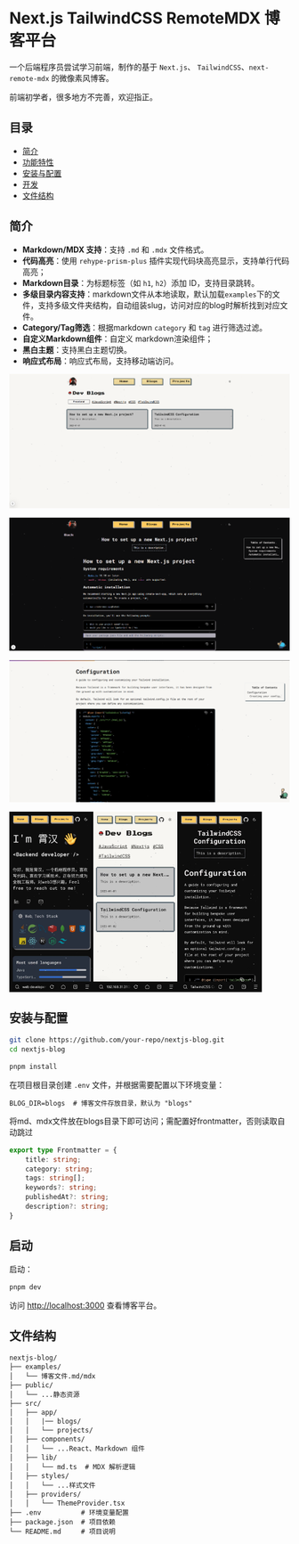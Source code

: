 # Next.js TailwindCSS RemoteMDX 博客平台

一个后端程序员尝试学习前端，制作的基于 `Next.js`、 `TailwindCSS`、`next-remote-mdx` 的微像素风博客。

前端初学者，很多地方不完善，欢迎指正。

## 目录
- [简介](#简介)
- [功能特性](#功能特性)
- [安装与配置](#安装与配置)
- [开发](#开发)
- [文件结构](#文件结构)

## 简介

- **Markdown/MDX 支持**：支持 `.md` 和 `.mdx` 文件格式。
- **代码高亮**：使用 `rehype-prism-plus` 插件实现代码块高亮显示，支持单行代码高亮；
- **Markdown目录**：为标题标签（如 `h1`, `h2`）添加 ID，支持目录跳转。
- **多级目录内容支持**：markdown文件从本地读取，默认加载`examples`下的文件，支持多级文件夹结构，自动组装slug，访问对应的blog时解析找到对应文件。
- **Category/Tag筛选**：根据markdown `category` 和 `tag` 进行筛选过滤。
- **自定义Markdown组件**：自定义 markdown渲染组件；
- **黑白主题**：支持黑白主题切换。
- **响应式布局**：响应式布局，支持移动端访问。

![white](/examples/white.png)

![dark](/examples/markdown.png)

![markdownwhite](/examples/markdownwhite.png)

<div style="display: flex;">
<img src="examples/mobile1.jpg" width="30%" height="30%" center/>
<img src="examples/mobile2.jpg" width="30%" height="30%" center/>
<img src="examples/mobile.jpg" width="30%" height="30%" center/>
</div>


## 安装与配置


```bash
git clone https://github.com/your-repo/nextjs-blog.git
cd nextjs-blog
```

```bash
pnpm install
```

在项目根目录创建 `.env` 文件，并根据需要配置以下环境变量：

```env
BLOG_DIR=blogs  # 博客文件存放目录，默认为 "blogs"
```

将md、mdx文件放在blogs目录下即可访问；需配置好frontmatter，否则读取自动跳过
```ts
export type Frontmatter = {
    title: string;
    category: string;
    tags: string[];
    keywords?: string;
    publishedAt?: string;
    description?: string;
}
```

## 启动

启动：

```bash
pnpm dev
```

访问 [http://localhost:3000](http://localhost:3000) 查看博客平台。

## 文件结构

```
nextjs-blog/
├── examples/
│   └── 博客文件.md/mdx
├── public/
│   └── ...静态资源
├── src/
│   ├── app/
│   │   |── blogs/
│   │   └── projects/
│   ├── components/
│   │   └── ...React、Markdown 组件
│   ├── lib/
│   │   └── md.ts  # MDX 解析逻辑
│   ├── styles/
│   │   └── ...样式文件
│   ├── providers/
│   │   └── ThemeProvider.tsx
├── .env          # 环境变量配置
├── package.json  # 项目依赖
└── README.md     # 项目说明
```
